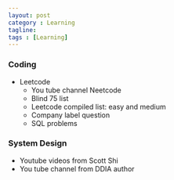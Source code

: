```yaml
---
layout: post
category : Learning
tagline: 
tags : [Learning]
---
```


### Coding
* Leetcode 
    * You tube channel Neetcode
    * Blind 75 list
    * Leetcode compiled list: easy and medium
    * Company label question
    * SQL problems

### System Design
* Youtube videos from Scott Shi
* You tube channel from DDIA author 
